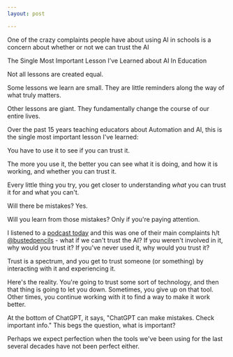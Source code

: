 ```yaml
---
layout: post

---
```

One of the crazy complaints people have about using AI in schools is a concern about whether or not we can trust the AI

The Single Most Important Lesson I’ve Learned about AI In Education

Not all lessons are created equal.

Some lessons we learn are small. They are little reminders along the way of what truly matters.

Other lessons are giant. They fundamentally change the course of our entire lives.

Over the past 15 years teaching educators about Automation and AI, this is the single most important lesson I've learned:

You have to use it to see if you can trust it. 

The more you use it, the better you can see what it is doing, and how it is working, and whether you can trust it. 

Every little thing you try, you get closer to understanding _what_ you can trust it for and what you can't. 

Will there be mistakes? Yes. 

Will you learn from those mistakes? Only if you're paying attention. 

I listened to a [podcast today](https://podcasts.apple.com/us/podcast/artificial-intelligence-artificial-or-intelligent/id1648696679?i=1000655864150) and this was one of their main complaints h/t [@bustedpencils](https://twitter.com/bustedpencils) - what if we can't trust the AI? If you weren't involved in it, why would you trust it? If you've never used it, why would you trust it? 

Trust is a spectrum, and you get to trust someone (or something) by interacting with it and experiencing it. 

Here's the reality. You're going to trust some sort of technology, and then that thing is going to let you down. Sometimes, you give up on that tool. Other times, you continue working with it to find a way to make it work better. 

At the bottom of ChatGPT, it says, "ChatGPT can make mistakes. Check important info." This begs the question, what is important? 

Perhaps we expect perfection when the tools we've been using for the last several decades have not been perfect either. 